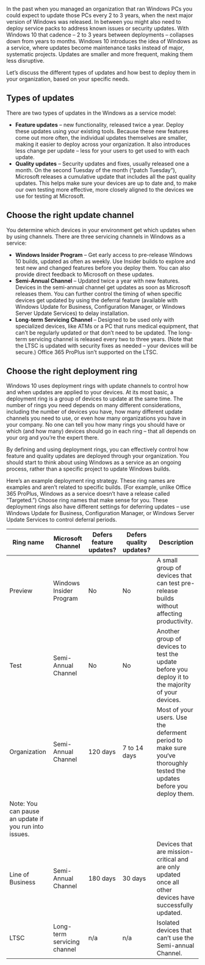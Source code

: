 In the past when you managed an organization that ran Windows PCs you could expect to update those PCs every 2 to 3 years, when the next major version of Windows was released. In between you might also need to deploy service packs to address known issues or security updates. With Windows 10 that cadence – 2 to 3 years between deployments – collapses down from years to months. Windows 10 introduces the idea of Windows as a service, where updates become maintenance tasks instead of major, systematic projects. Updates are smaller and more frequent, making them less disruptive.  

Let’s discuss the different types of updates and how best to deploy them in your organization, based on your specific needs. 
  
## Types of updates 
There are two types of updates in the Windows as a service model: 
 
- **Feature updates** – new functionality, released twice a year. Deploy these updates using your existing tools. Because these new features come out more often, the individual updates themselves are smaller, making it easier to deploy across your organization. It also introduces less change per update – less for your users to get used to with each update. 
- **Quality updates** – Security updates and fixes, usually released one a month. On the second Tuesday of the month (“patch Tuesday”), Microsoft releases a cumulative update that includes all the past quality updates. This helps make sure your devices are up to date and, to make our own testing more effective, more closely aligned to the devices we use for testing at Microsoft.

## Choose the right update channel 
You determine which devices in your environment get which updates when by using channels. There are three servicing channels in Windows as a service: 
 
- **Windows Insider Program** – Get early access to pre-release Windows 10 builds, updated as often as weekly. Use Insider builds to explore and test new and changed features before you deploy them. You can also provide direct feedback to Microsoft on these updates. 
- **Semi-Annual Channel** – Updated twice a year with new features. Devices in the semi-annual channel get updates as soon as Microsoft releases them. You can further control the timing of when specific devices get updated by using the deferral feature (available with Windows Update for Business, Configuration Manager, or Windows Server Update Services) to delay installation. 
- **Long-term Servicing Channel** – Designed to be used only with specialized devices, like ATMs or a PC that runs medical equipment, that can’t be regularly updated or that don’t need to be updated.  The long-term servicing channel is released every two to three years. (Note that the LTSC is updated with security fixes as needed – your devices will be secure.) Office 365 ProPlus isn’t supported on the LTSC. 
 
## Choose the right deployment ring 
Windows 10 uses deployment rings with update channels to control how and when updates are applied to your devices. At its most basic, a deployment ring is a group of devices to update at the same time. The number of rings you need depends on many different considerations, including the number of devices you have, how many different update channels you need to use, or even how many organizations you have in your company. No one can tell you how many rings you should have or which (and how many) devices should go in each ring – that all depends on your org and you’re the expert there.  

By defining and using deployment rings, you can effectively control how feature and quality updates are deployed through your organization. You should start to think about using Windows as a service as an ongoing process, rather than a specific project to update Windows builds. 

Here’s an example deployment ring strategy. These ring names are examples and aren’t related to specific builds. (For example, unlike Office 365 ProPlus, Windows as a service doesn’t have a release called “Targeted.”) Choose ring names that make sense for you. These deployment rings also have different settings for deferring updates – use Windows Update for Business, Configuration Manager, or Windows Server Update Services to control deferral periods. 

|Ring name|Microsoft Channel|Defers feature updates?|Defers quality updates?|Description|
|-|-|-|-|-| 
|Preview|Windows Insider Program|No|No|A small group of devices that can test pre-release builds without affecting productivity. |
|Test|Semi-Annual Channel|No|No|Another group of devices to test the update before you deploy it to the majority of your devices. |
|Organization|Semi-Annual Channel|120 days|7 to 14 days|Most of your users. Use the deferment period to make sure you‘ve thoroughly tested the updates before you deploy them. 
Note: You can pause an update if you run into issues. |
|Line of Business|Semi-Annual Channel|180 days|30 days|Devices that are mission-critical and are only updated once all other devices have successfully updated.  |
|LTSC|Long-term servicing channel|n/a|n/a|Isolated devices that can’t use the Semi-annual Channel. |
